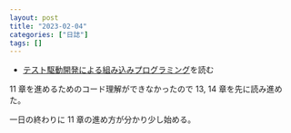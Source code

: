 ```yaml
---
layout: post
title: "2023-02-04"
categories: ["日誌"]
tags: []
---
```


- [テスト駆動開発による組み込みプログラミング](https://www.amazon.co.jp/dp/4873116147)を読む

11 章を進めるためのコード理解ができなかったので 13, 14 章を先に読み進めた。

一日の終わりに 11 章の進め方が分かり少し始める。
